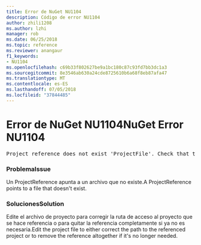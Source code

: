 ```yaml
---
title: Error de NuGet NU1104
description: Código de error NU1104
author: zhili1208
ms.author: lzhi
manager: rob
ms.date: 06/25/2018
ms.topic: reference
ms.reviewer: anangaur
f1_keywords:
- NU1104
ms.openlocfilehash: c69b33f802627be9a1bc180c87c93fd7bb3dc1a3
ms.sourcegitcommit: 8e3546ab630a24cde8725610b6a68f8eb87afa47
ms.translationtype: MT
ms.contentlocale: es-ES
ms.lasthandoff: 07/05/2018
ms.locfileid: "37844485"
---
```

# <a name="nuget-error-nu1104"></a><span data-ttu-id="f5fad-103">Error de NuGet NU1104</span><span class="sxs-lookup"><span data-stu-id="f5fad-103">NuGet Error NU1104</span></span>

<pre>Project reference does not exist 'ProjectFile'. Check that the project reference is valid and that the project file exists.</pre>

### <a name="issue"></a><span data-ttu-id="f5fad-104">Problema</span><span class="sxs-lookup"><span data-stu-id="f5fad-104">Issue</span></span>
<span data-ttu-id="f5fad-105">Un ProjectReference apunta a un archivo que no existe.</span><span class="sxs-lookup"><span data-stu-id="f5fad-105">A ProjectReference points to a file that doesn't exist.</span></span>

### <a name="solution"></a><span data-ttu-id="f5fad-106">Soluciones</span><span class="sxs-lookup"><span data-stu-id="f5fad-106">Solution</span></span>
<span data-ttu-id="f5fad-107">Edite el archivo de proyecto para corregir la ruta de acceso al proyecto que se hace referencia o para quitar la referencia completamente si ya no es necesaria.</span><span class="sxs-lookup"><span data-stu-id="f5fad-107">Edit the project file to either correct the path to the referenced project or to remove the reference altogether if it's no longer needed.</span></span>